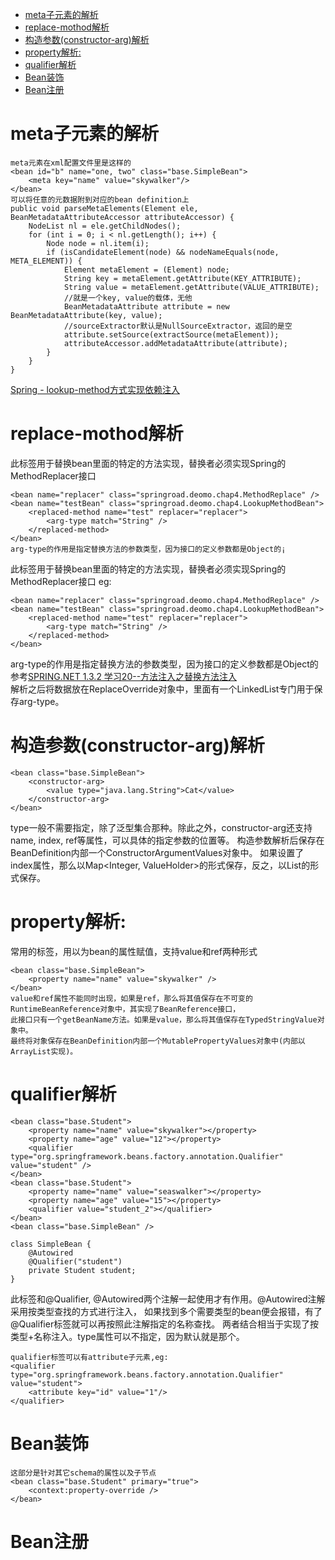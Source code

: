 - [meta子元素的解析](#meta%e5%ad%90%e5%85%83%e7%b4%a0%e7%9a%84%e8%a7%a3%e6%9e%90)
- [replace-mothod解析](#replace-mothod%e8%a7%a3%e6%9e%90)
- [构造参数(constructor-arg)解析](#%e6%9e%84%e9%80%a0%e5%8f%82%e6%95%b0constructor-arg%e8%a7%a3%e6%9e%90)
- [property解析:](#property%e8%a7%a3%e6%9e%90)
- [qualifier解析](#qualifier%e8%a7%a3%e6%9e%90)
- [Bean装饰](#bean%e8%a3%85%e9%a5%b0)
- [Bean注册](#bean%e6%b3%a8%e5%86%8c)

# meta子元素的解析
```
meta元素在xml配置文件里是这样的
<bean id="b" name="one, two" class="base.SimpleBean">
    <meta key="name" value="skywalker"/>
</bean>
可以将任意的元数据附到对应的bean definition上
public void parseMetaElements(Element ele, BeanMetadataAttributeAccessor attributeAccessor) {
    NodeList nl = ele.getChildNodes();
    for (int i = 0; i < nl.getLength(); i++) {
        Node node = nl.item(i);
        if (isCandidateElement(node) && nodeNameEquals(node, META_ELEMENT)) {
            Element metaElement = (Element) node;
            String key = metaElement.getAttribute(KEY_ATTRIBUTE);
            String value = metaElement.getAttribute(VALUE_ATTRIBUTE);
            //就是一个key, value的载体，无他
            BeanMetadataAttribute attribute = new BeanMetadataAttribute(key, value);
            //sourceExtractor默认是NullSourceExtractor，返回的是空
            attribute.setSource(extractSource(metaElement));
            attributeAccessor.addMetadataAttribute(attribute);
        }
    }
}
```
[Spring - lookup-method方式实现依赖注入](../../../expand/Spring%20-%20lookup-method方式实现依赖注入.md)

# replace-mothod解析
此标签用于替换bean里面的特定的方法实现，替换者必须实现Spring的MethodReplacer接口
```
<bean name="replacer" class="springroad.deomo.chap4.MethodReplace" />  
<bean name="testBean" class="springroad.deomo.chap4.LookupMethodBean">
    <replaced-method name="test" replacer="replacer">
        <arg-type match="String" />
    </replaced-method>  
</bean> 
arg-type的作用是指定替换方法的参数类型，因为接口的定义参数都是Object的¡
```
此标签用于替换bean里面的特定的方法实现，替换者必须实现Spring的MethodReplacer接口
eg:
```
<bean name="replacer" class="springroad.deomo.chap4.MethodReplace" />  
<bean name="testBean" class="springroad.deomo.chap4.LookupMethodBean">
    <replaced-method name="test" replacer="replacer">
        <arg-type match="String" />
    </replaced-method>  
</bean> 
```

arg-type的作用是指定替换方法的参数类型，因为接口的定义参数都是Object的 参考[SPRING.NET 1.3.2 学习20--方法注入之替换方法注入](../../../expand/SPRING.NET%201.3.2%20学习20--方法注入之替换方法注入.md)<br/>
解析之后将数据放在ReplaceOverride对象中，里面有一个LinkedList专门用于保存arg-type。

# 构造参数(constructor-arg)解析
```
<bean class="base.SimpleBean">
    <constructor-arg>
        <value type="java.lang.String">Cat</value>
    </constructor-arg>
</bean>
```
type一般不需要指定，除了泛型集合那种。除此之外，constructor-arg还支持name, index, ref等属性，可以具体的指定参数的位置等。
构造参数解析后保存在BeanDefinition内部一个ConstructorArgumentValues对象中。
如果设置了index属性，那么以Map<Integer, ValueHolder>的形式保存，反之，以List的形式保存。

# property解析:
常用的标签，用以为bean的属性赋值，支持value和ref两种形式
```
<bean class="base.SimpleBean">
    <property name="name" value="skywalker" />
</bean>
value和ref属性不能同时出现，如果是ref，那么将其值保存在不可变的RuntimeBeanReference对象中，其实现了BeanReference接口，
此接口只有一个getBeanName方法。如果是value，那么将其值保存在TypedStringValue对象中。
最终将对象保存在BeanDefinition内部一个MutablePropertyValues对象中(内部以ArrayList实现)。
```

# qualifier解析
```
<bean class="base.Student">
    <property name="name" value="skywalker"></property>
    <property name="age" value="12"></property>
    <qualifier type="org.springframework.beans.factory.annotation.Qualifier" value="student" />
</bean>	
<bean class="base.Student">
    <property name="name" value="seaswalker"></property>
    <property name="age" value="15"></property>
    <qualifier value="student_2"></qualifier>
</bean>
<bean class="base.SimpleBean" />

class SimpleBean {
    @Autowired
    @Qualifier("student")
    private Student student;
}
```
此标签和@Qualifier, @Autowired两个注解一起使用才有作用。@Autowired注解采用按类型查找的方式进行注入，
如果找到多个需要类型的bean便会报错，有了@Qualifier标签就可以再按照此注解指定的名称查找。
两者结合相当于实现了按类型+名称注入。type属性可以不指定，因为默认就是那个。
``` 
qualifier标签可以有attribute子元素,eg:
<qualifier type="org.springframework.beans.factory.annotation.Qualifier" value="student">
    <attribute key="id" value="1"/>
</qualifier>
```

# Bean装饰
```
这部分是针对其它schema的属性以及子节点
<bean class="base.Student" primary="true">
    <context:property-override />
</bean>
```

# Bean注册
